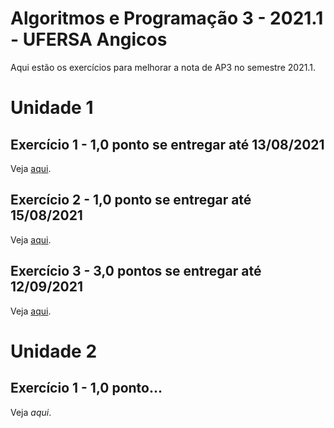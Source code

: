 # Algoritmos e Programação 3 - 2021.1 - UFERSA Angicos

Aqui estão os exercícios para melhorar a nota de AP3 no semestre 2021.1.

# Unidade 1

## Exercício 1 - 1,0 ponto se entregar até 13/08/2021
Veja [aqui](u1_exercicio1/).

## Exercício 2 - 1,0 ponto se entregar até 15/08/2021
Veja [aqui](u1_exercicio2/).

## Exercício 3 - 3,0 pontos se entregar até 12/09/2021
Veja [aqui](u1_exercicio3/).

# 

# Unidade 2
## Exercício 1 - 1,0 ponto...
Veja *aqui*.